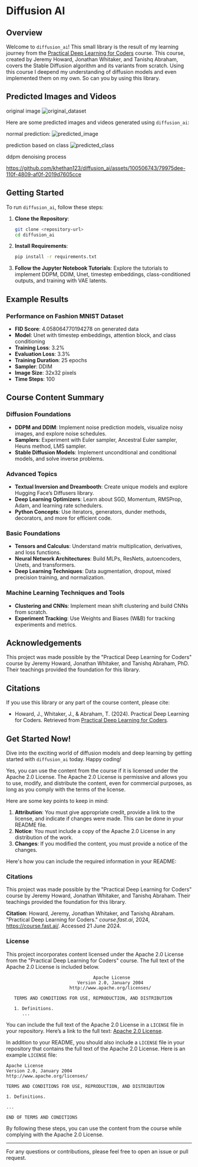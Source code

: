 # Diffusion AI

## Overview

Welcome to `diffusion_ai`! This small library is the result of my learning journey from the [Practical Deep Learning for Coders](https://course.fast.ai/Lessons/part2.html) course. This course, created by Jeremy Howard, Jonathan Whitaker, and Tanishq Abraham, covers the Stable Diffusion algorithm and its variants from scratch. Using this course I deepend my understanding of diffusion models and even implemented them on my own. So can you by using this library.

## Predicted Images and Videos

original image
![original_dataset](https://github.com/khethan123/diffusion_ai/assets/100506743/7a563970-9d93-4dff-830f-bd5727d3e5b1)


Here are some predicted images and videos generated using `diffusion_ai`:

normal prediction: 
![predicted_image](https://github.com/khethan123/diffusion_ai/assets/100506743/b9045535-6c19-4822-8070-14dea12394d8)


prediction based on class
![predicted_class](https://github.com/khethan123/diffusion_ai/assets/100506743/d41c6aae-09e6-4405-b7d9-2af57ce10fb5)

ddpm denoising process

https://github.com/khethan123/diffusion_ai/assets/100506743/79975dee-110f-4809-af0f-2019d7605cce


## Getting Started

To run `diffusion_ai`, follow these steps:

1. **Clone the Repository**:
   ```bash
   git clone <repository-url>
   cd diffusion_ai
   ```

2. **Install Requirements**:
   ```bash
   pip install -r requirements.txt
   ```

3. **Follow the Jupyter Notebook Tutorials**:
   Explore the tutorials to implement DDPM, DDIM, Unet, timestep embeddings, class-conditioned outputs, and training with VAE latents.

## Example Results

### Performance on Fashion MNIST Dataset

- **FID Score**: 4.058064770194278 on generated data
- **Model**: Unet with timestep embeddings, attention block, and class conditioning
- **Training Loss**: 3.2%
- **Evaluation Loss**: 3.3%
- **Training Duration**: 25 epochs
- **Sampler**: DDIM
- **Image Size**: 32x32 pixels
- **Time Steps**: 100

## Course Content Summary

### Diffusion Foundations
- **DDPM and DDIM**: Implement noise prediction models, visualize noisy images, and explore noise schedules.
- **Samplers**: Experiment with Euler sampler, Ancestral Euler sampler, Heuns method, LMS sampler.
- **Stable Diffusion Models**: Implement unconditional and conditional models, and solve inverse problems.

### Advanced Topics
- **Textual Inversion and Dreambooth**: Create unique models and explore Hugging Face’s Diffusers library.
- **Deep Learning Optimizers**: Learn about SGD, Momentum, RMSProp, Adam, and learning rate schedulers.
- **Python Concepts**: Use iterators, generators, dunder methods, decorators, and more for efficient code.

### Basic Foundations
- **Tensors and Calculus**: Understand matrix multiplication, derivatives, and loss functions.
- **Neural Network Architectures**: Build MLPs, ResNets, autoencoders, Unets, and transformers.
- **Deep Learning Techniques**: Data augmentation, dropout, mixed precision training, and normalization.

### Machine Learning Techniques and Tools
- **Clustering and CNNs**: Implement mean shift clustering and build CNNs from scratch.
- **Experiment Tracking**: Use Weights and Biases (W&B) for tracking experiments and metrics.

## Acknowledgements

This project was made possible by the "Practical Deep Learning for Coders" course by Jeremy Howard, Jonathan Whitaker, and Tanishq Abraham, PhD. Their teachings provided the foundation for this library.

## Citations

If you use this library or any part of the course content, please cite:

- Howard, J., Whitaker, J., & Abraham, T. (2024). Practical Deep Learning for Coders. Retrieved from [Practical Deep Learning for Coders](https://course.fast.ai/Lessons/part2.html).

## Get Started Now!

Dive into the exciting world of diffusion models and deep learning by getting started with `diffusion_ai` today. Happy coding!


Yes, you can use the content from the course if it is licensed under the Apache 2.0 License. The Apache 2.0 License is permissive and allows you to use, modify, and distribute the content, even for commercial purposes, as long as you comply with the terms of the license.

Here are some key points to keep in mind:

1. **Attribution**: You must give appropriate credit, provide a link to the license, and indicate if changes were made. This can be done in your README file.
2. **Notice**: You must include a copy of the Apache 2.0 License in any distribution of the work.
3. **Changes**: If you modified the content, you must provide a notice of the changes.

Here's how you can include the required information in your README:

### Citations

This project was made possible by the "Practical Deep Learning for Coders" course by Jeremy Howard, Jonathan Whitaker, and Tanishq Abraham. Their teachings provided the foundation for this library.

**Citation**:
Howard, Jeremy, Jonathan Whitaker, and Tanishq Abraham. "Practical Deep Learning for Coders." *course.fast.ai*, 2024, https://course.fast.ai/. Accessed 21 June 2024.

### License

This project incorporates content licensed under the Apache 2.0 License from the "Practical Deep Learning for Coders" course. The full text of the Apache 2.0 License is included below.

```plaintext
                                 Apache License
                           Version 2.0, January 2004
                        http://www.apache.org/licenses/

   TERMS AND CONDITIONS FOR USE, REPRODUCTION, AND DISTRIBUTION

   1. Definitions.
      ...
```

You can include the full text of the Apache 2.0 License in a `LICENSE` file in your repository. Here’s a link to the full text: [Apache 2.0 License](http://www.apache.org/licenses/LICENSE-2.0).

In addition to your README, you should also include a `LICENSE` file in your repository that contains the full text of the Apache 2.0 License. Here is an example `LICENSE` file:

```plaintext
Apache License
Version 2.0, January 2004
http://www.apache.org/licenses/

TERMS AND CONDITIONS FOR USE, REPRODUCTION, AND DISTRIBUTION

1. Definitions.

...

END OF TERMS AND CONDITIONS
```

By following these steps, you can use the content from the course while complying with the Apache 2.0 License.


---

For any questions or contributions, please feel free to open an issue or pull request.
